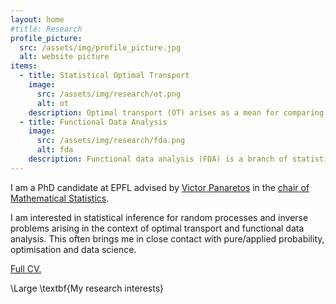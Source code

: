 ```yaml
---
layout: home
#title: Research
profile_picture:
  src: /assets/img/profile_picture.jpg
  alt: website picture
items:
  - title: Statistical Optimal Transport
    image:
      src: /assets/img/research/ot.png
      alt: ot
    description: Optimal transport (OT) arises as a mean for comparing probability measures. It endows the space of probability measures with a peculiar geometrical structure, paving the way for its application in statistics, machine learning, and applied mathematics.
  - title: Functional Data Analysis
    image:
      src: /assets/img/research/fda.png
      alt: fda
    description: Functional data analysis (FDA) is a branch of statistics that analyses data providing information about curves, surfaces or anything else varying over a continuum. In its most general form, under an FDA framework, each sample element of functional data is considered to be a random function.
---
```


<p>
  I am a PhD candidate at EPFL advised by <a href="https://people.epfl.ch/victor.panaretos">Victor Panaretos</a> in the <a href="https://www.epfl.ch/labs/smat/">chair of Mathematical Statistics</a>.
<p>
    
<p>
I am interested in statistical inference for random processes and inverse problems arising in the context of optimal transport and functional data analysis. 
This often brings me in close contact with pure/applied probability, optimisation and data science.
</p>

<p>
<a href="https://drive.google.com/file/d/1_PYzH8-wOuT78wAKTPdkZmi2g8Ji8mOA/view">Full CV.</a>
</p>



<p>
<p>
  
  
<p>
<p>
  
  
<p>
  \Large \textbf{My research interests}
<p>
  






